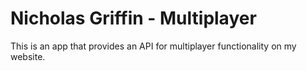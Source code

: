 # Nicholas Griffin - Multiplayer

This is an app that provides an API for multiplayer functionality on my website.